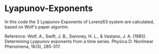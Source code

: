 # Lyapunov-Exponents
In this code the 3 Lyapunov Exponents of Lorenz63 system are calculated,
based on Wolf's paper algoritm.

Reference:
Wolf, A., Swift, J. B., Swinney, H. L., & Vastano, J. A. (1985).
Determining Lyapunov exponents from a time series. 
Physica D: Nonlinear Phenomena, 16(3), 285-317.
